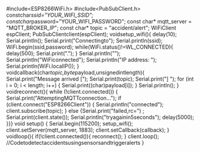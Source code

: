 #include<ESP8266WiFi.h> 
#include<PubSubClient.h>
constchar*ssid="YOUR_WIFI_SSID";
constchar*password="YOUR_WIFI_PASSWORD"; 
const char* mqtt_server = "MQTT_BROKER_IP"; 
const char* topic = "accident/alert";
WiFiClient espClient; 
PubSubClientclient(espClient);
voidsetup_wifi(){ 
delay(10); 
Serial.println();
Serial.print("Connectingto"); 
Serial.println(ssid);
WiFi.begin(ssid,password);
while(WiFi.status()!=WL_CONNECTED){ delay(500);
Serial.print(".");
}
Serial.println(""); 
Serial.println("WiFiconnected"); 
Serial.println("IP address: "); 
Serial.println(WiFi.localIP());
}
voidcallback(char*topic,byte*payload,unsignedintlength){ Serial.print("Message 
arrived [");
Serial.print(topic); 
Serial.print("] ");
for (int i = 0; i < length; i++) { 
Serial.print((char)payload[i]);
}
Serial.println();
}
voidreconnect(){
while (!client.connected()) { 
Serial.print("AttemptingMQTTconnection..."); 
if (client.connect("ESP8266Client")) { 
Serial.println("connected"); 
client.subscribe(topic);
} else 
{Serial.print("failed,rc=")
;
Serial.print(client.state()); 
Serial.println("tryagainin5seconds"); 
delay(5000);
}}}
void setup() { 
Serial.begin(115200); 
setup_wifi();
client.setServer(mqtt_server, 1883); 
client.setCallback(callback);
}
voidloop(){
if(!client.connected()){ 
reconnect();
}
client.loop();
//Codetodetectaccidentsusingsensorsandtriggeralerts
}
